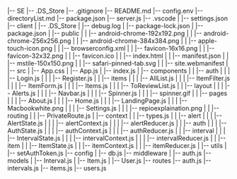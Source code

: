 |-- SE
|-- .DS_Store
|-- .gitignore
|-- README.md
|-- config.env
|-- directoryList.md
|-- package.json
|-- server.js
|-- .vscode
| |-- settings.json
|-- client
| |-- .DS_Store
| |-- debug.log
| |-- package-lock.json
| |-- package.json
| |-- public
| | |-- android-chrome-192x192.png
| | |-- android-chrome-256x256.png
| | |-- android-chrome-384x384.png
| | |-- apple-touch-icon.png
| | |-- browserconfig.xml
| | |-- favicon-16x16.png
| | |-- favicon-32x32.png
| | |-- favicon.ico
| | |-- index.html
| | |-- manifest.json
| | |-- mstile-150x150.png
| | |-- safari-pinned-tab.svg
| | |-- site.webmanifest
| |-- src
| |-- App.css
| |-- App.js
| |-- index.js
| |-- components
| | |-- auth
| | | |-- Login.js
| | | |-- Register.js
| | |-- items
| | | |-- AllList.js
| | | |-- ItemFilter.js
| | | |-- ItemForm.js
| | | |-- Items.js
| | | |-- ToReviewList.js
| | |-- layout
| | | |-- Alerts.js
| | | |-- Navbar.js
| | | |-- Spinner.js
| | | |-- spinner.gif
| | |-- pages
| | | |-- About.js
| | | |-- Home.js
| | | |-- LandingPage.js
| | | |-- Macbookwhite.png
| | | |-- Settings.js
| | | |-- repioexplaination.png
| | |-- routing
| | |-- PrivateRoute.js
| |-- context
| | |-- types.js
| | |-- alert
| | | |-- AlertState.js
| | | |-- alertContext.js
| | | |-- alertReducer.js
| | |-- auth
| | | |-- AuthState.js
| | | |-- authContext.js
| | | |-- authReducer.js
| | |-- interval
| | | |-- IntervalState.js
| | | |-- intervalContext.js
| | | |-- intervalReducer.js
| | |-- item
| | |-- ItemState.js
| | |-- itemContext.js
| | |-- itemReducer.js
| |-- utils
| |-- setAuthToken.js
|-- config
| |-- db.js
|-- middleware
| |-- auth.js
|-- models
| |-- Interval.js
| |-- Item.js
| |-- User.js
|-- routes
|-- auth.js
|-- intervals.js
|-- items.js
|-- users.js
